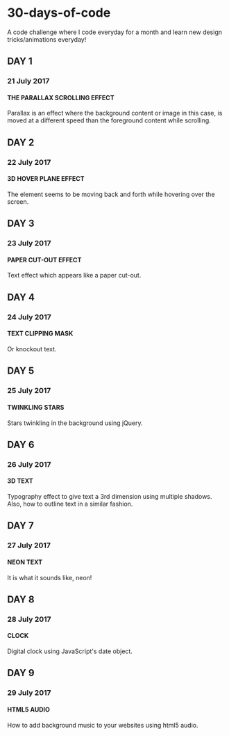 # 30-days-of-code
A code challenge where I code everyday for a month and learn new design tricks/animations everyday!

## DAY 1
### 21 July 2017
#### THE PARALLAX SCROLLING EFFECT
Parallax is an effect where the background content or image in this case, is moved at a different speed than the foreground content while scrolling.

## DAY 2
### 22 July 2017
#### 3D HOVER PLANE EFFECT
The element seems to be moving back and forth while hovering over the screen.

## DAY 3
### 23 July 2017
#### PAPER CUT-OUT EFFECT
Text effect which appears like a paper cut-out.

## DAY 4
### 24 July 2017
#### TEXT CLIPPING MASK
Or knockout text.

## DAY 5
### 25 July 2017
#### TWINKLING STARS
Stars twinkling in the background using jQuery.

## DAY 6
### 26 July 2017
#### 3D TEXT
Typography effect to give text a 3rd dimension using multiple shadows. Also, how to outline text in a similar fashion.

## DAY 7
### 27 July 2017
#### NEON TEXT
It is what it sounds like, neon!

## DAY 8
### 28 July 2017
#### CLOCK
Digital clock using JavaScript's date object.

## DAY 9
### 29 July 2017
#### HTML5 AUDIO
How to add background music to your websites using html5 audio.

